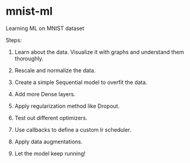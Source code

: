 # mnist-ml
Learning ML on MNIST dataset

Steps:

1. Learn about the data. Visualize it with graphs and understand them thoroughly.

2. Rescale and normalize the data.

3. Create a simple Sequential model to overfit the data. 

4. Add more Dense layers.

5. Apply regularization method like Dropout.

6. Test out different optimizers.

7. Use callbacks to define a custom lr scheduler.

8. Apply data augmentations.

9. Let the model keep running!
